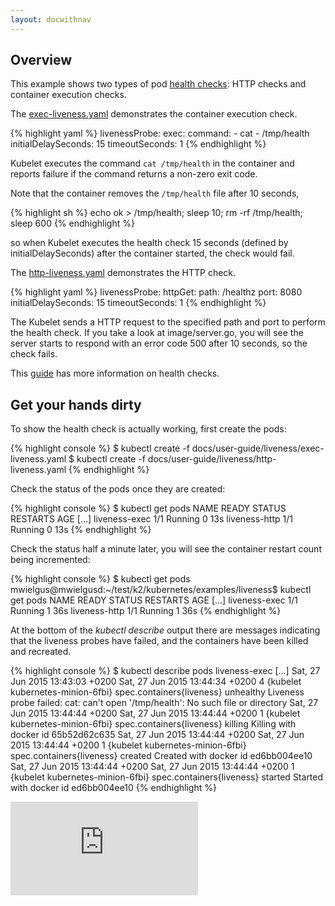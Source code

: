 ```yaml
---
layout: docwithnav
---
```

<!-- BEGIN MUNGE: UNVERSIONED_WARNING -->


<!-- END MUNGE: UNVERSIONED_WARNING -->

## Overview

This example shows two types of pod [health checks](../production-pods.html#liveness-and-readiness-probes-aka-health-checks): HTTP checks and container execution checks.

The [exec-liveness.yaml](exec-liveness.yaml) demonstrates the container execution check.

{% highlight yaml %}
    livenessProbe:
      exec:
        command:
        - cat
        - /tmp/health
      initialDelaySeconds: 15
      timeoutSeconds: 1
{% endhighlight %}

Kubelet executes the command `cat /tmp/health` in the container and reports failure if the command returns a non-zero exit code.

Note that the container removes the `/tmp/health` file after 10 seconds,

{% highlight sh %}
echo ok > /tmp/health; sleep 10; rm -rf /tmp/health; sleep 600
{% endhighlight %}

so when Kubelet executes the health check 15 seconds (defined by initialDelaySeconds) after the container started, the check would fail.


The [http-liveness.yaml](http-liveness.yaml) demonstrates the HTTP check.

{% highlight yaml %}
    livenessProbe:
      httpGet:
        path: /healthz
        port: 8080
      initialDelaySeconds: 15
      timeoutSeconds: 1
{% endhighlight %}

The Kubelet sends a HTTP request to the specified path and port to perform the health check. If you take a look at image/server.go, you will see the server starts to respond with an error code 500 after 10 seconds, so the check fails.

This [guide](../walkthrough/k8s201.html#health-checking) has more information on health checks.

## Get your hands dirty

To show the health check is actually working, first create the pods:

{% highlight console %}
$ kubectl create -f docs/user-guide/liveness/exec-liveness.yaml
$ kubectl create -f docs/user-guide/liveness/http-liveness.yaml
{% endhighlight %}

Check the status of the pods once they are created:

{% highlight console %}
$ kubectl get pods
NAME                                           READY     STATUS       RESTARTS   AGE
[...]
liveness-exec                                  1/1       Running      0          13s
liveness-http                                  1/1       Running      0          13s
{% endhighlight %}

Check the status half a minute later, you will see the container restart count being incremented:

{% highlight console %}
$ kubectl get pods
mwielgus@mwielgusd:~/test/k2/kubernetes/examples/liveness$ kubectl get pods
NAME                                           READY     STATUS       RESTARTS   AGE
[...]
liveness-exec                                  1/1       Running      1          36s
liveness-http                                  1/1       Running      1          36s
{% endhighlight %}

At the bottom of the *kubectl describe* output there are messages indicating that the liveness probes have failed, and the containers have been killed and recreated.

{% highlight console %}
$ kubectl describe pods liveness-exec
[...]
Sat, 27 Jun 2015 13:43:03 +0200    Sat, 27 Jun 2015 13:44:34 +0200    4    {kubelet kubernetes-minion-6fbi}    spec.containers{liveness}    unhealthy  Liveness probe failed: cat: can't open '/tmp/health': No such file or directory
Sat, 27 Jun 2015 13:44:44 +0200    Sat, 27 Jun 2015 13:44:44 +0200    1    {kubelet kubernetes-minion-6fbi}    spec.containers{liveness}    killing    Killing with docker id 65b52d62c635
Sat, 27 Jun 2015 13:44:44 +0200    Sat, 27 Jun 2015 13:44:44 +0200    1    {kubelet kubernetes-minion-6fbi}    spec.containers{liveness}    created    Created with docker id ed6bb004ee10
Sat, 27 Jun 2015 13:44:44 +0200    Sat, 27 Jun 2015 13:44:44 +0200    1    {kubelet kubernetes-minion-6fbi}    spec.containers{liveness}    started    Started with docker id ed6bb004ee10
{% endhighlight %}


<!-- BEGIN MUNGE: GENERATED_ANALYTICS -->
[![Analytics](https://kubernetes-site.appspot.com/UA-36037335-10/GitHub/docs/user-guide/liveness/README.md?pixel)]()
<!-- END MUNGE: GENERATED_ANALYTICS -->

